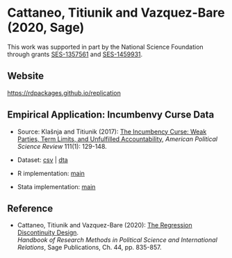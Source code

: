 # Cattaneo, Titiunik and Vazquez-Bare (2020, Sage)

This work was supported in part by the National Science Foundation through grants [SES-1357561](https://www.nsf.gov/awardsearch/showAward?AWD_ID=1357561) and [SES-1459931](https://www.nsf.gov/awardsearch/showAward?AWD_ID=1459931).

## Website

https://rdpackages.github.io/replication

## Empirical Application: Incumbenvy Curse Data 

- Source: Klašnja and Titiunik (2017): [The Incumbency Curse: Weak Parties, Term Limits, and Unfulfilled Accountability](https://doi.org/10.1017/S0003055416000575), _American Political Science Review_ 111(1): 129-148.

- Dataset: [csv](CTV_2020_Sage.csv) | [dta](CTV_2020_Sage.dta)

- R implementation: [main](CTV_2020_Sage.R)

- Stata implementation: [main](CTV_2020_Sage.do)

## Reference

- Cattaneo, Titiunik and Vazquez-Bare (2020): [The Regression Discontinuity Design](https://rdpackages.github.io/references/Cattaneo-Titiunik-VazquezBare_2020_Sage.pdf).<br>
_Handbook of Research Methods in Political Science and International Relations_, Sage Publications, Ch. 44, pp. 835-857.

<br><br>
